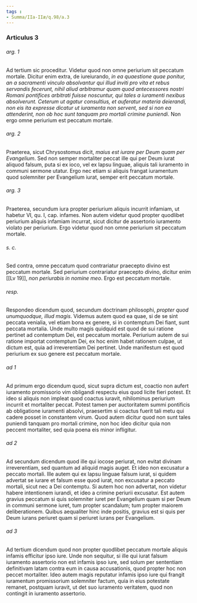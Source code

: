 ```yaml
---
tags : 
- Summa/IIa-IIæ/q.98/a.3
---
```


### Articulus 3

###### arg. 1
Ad tertium sic proceditur. Videtur quod non omne periurium sit peccatum mortale. Dicitur enim extra, de iureiurando, *in ea quaestione quae ponitur, an a sacramenti vinculo absolvantur qui illud inviti pro vita et rebus servandis fecerunt, nihil aliud arbitramur quam quod antecessores nostri Romani pontifices arbitrati fuisse noscuntur, qui tales a iuramenti nexibus absolverunt. Ceterum ut agatur consultius, et auferatur materia deierandi, non eis ita expresse dicatur ut iuramenta non servent, sed si non ea attenderint, non ob hoc sunt tanquam pro mortali crimine puniendi*. Non ergo omne periurium est peccatum mortale.

###### arg. 2
Praeterea, sicut Chrysostomus dicit, *maius est iurare per Deum quam per Evangelium*. Sed non semper mortaliter peccat ille qui per Deum iurat aliquod falsum, puta si ex ioco, vel ex lapsu linguae, aliquis tali iuramento in communi sermone utatur. Ergo nec etiam si aliquis frangat iuramentum quod solemniter per Evangelium iurat, semper erit peccatum mortale.

###### arg. 3
Praeterea, secundum iura propter periurium aliquis incurrit infamiam, ut habetur VI, qu. I, cap. infames. Non autem videtur quod propter quodlibet periurium aliquis infamiam incurrat, sicut dicitur de assertorio iuramento violato per periurium. Ergo videtur quod non omne periurium sit peccatum mortale.

###### s. c.
Sed contra, omne peccatum quod contrariatur praecepto divino est peccatum mortale. Sed periurium contrariatur praecepto divino, dicitur enim [[Lv 19]], *non periurabis in nomine meo*. Ergo est peccatum mortale.

###### resp.
Respondeo dicendum quod, secundum doctrinam philosophi, *propter quod unumquodque, illud magis*. Videmus autem quod ea quae, si de se sint peccata venialia, vel etiam bona ex genere, si in contemptum Dei fiant, sunt peccata mortalia. Unde multo magis quidquid est quod de sui ratione pertinet ad contemptum Dei, est peccatum mortale. Periurium autem de sui ratione importat contemptum Dei, ex hoc enim habet rationem culpae, ut dictum est, quia ad irreverentiam Dei pertinet. Unde manifestum est quod periurium ex suo genere est peccatum mortale.

###### ad 1
Ad primum ergo dicendum quod, sicut supra dictum est, coactio non aufert iuramento promissorio vim obligandi respectu eius quod licite fieri potest. Et ideo si aliquis non impleat quod coactus iuravit, nihilominus periurium incurrit et mortaliter peccat. Potest tamen per auctoritatem summi pontificis ab obligatione iuramenti absolvi, praesertim si coactus fuerit tali metu qui cadere posset in constantem virum. Quod autem dicitur quod non sunt tales puniendi tanquam pro mortali crimine, non hoc ideo dicitur quia non peccent mortaliter, sed quia poena eis minor infligitur.

###### ad 2
Ad secundum dicendum quod ille qui iocose periurat, non evitat divinam irreverentiam, sed quantum ad aliquid magis auget. Et ideo non excusatur a peccato mortali. Ille autem qui ex lapsu linguae falsum iurat, si quidem advertat se iurare et falsum esse quod iurat, non excusatur a peccato mortali, sicut nec a Dei contemptu. Si autem hoc non advertat, non videtur habere intentionem iurandi, et ideo a crimine periurii excusatur. Est autem gravius peccatum si quis solemniter iuret per Evangelium quam si per Deum in communi sermone iuret, tum propter scandalum; tum propter maiorem deliberationem. Quibus aequaliter hinc inde positis, gravius est si quis per Deum iurans periuret quam si periuret iurans per Evangelium.

###### ad 3
Ad tertium dicendum quod non propter quodlibet peccatum mortale aliquis infamis efficitur ipso iure. Unde non sequitur, si ille qui iurat falsum iuramento assertorio non est infamis ipso iure, sed solum per sententiam definitivam latam contra eum in causa accusationis, quod propter hoc non peccet mortaliter. Ideo autem magis reputatur infamis ipso iure qui frangit iuramentum promissorium solemniter factum, quia in eius potestate remanet, postquam iuravit, ut det suo iuramento veritatem, quod non contingit in iuramento assertorio.

